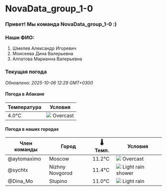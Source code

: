# NovaData_group_1-0
### Привет! Мы команда NovaData_group_1-0 :)

### Наши ФИО:
1. Шмелев Александр Игоревич
2. Моисеева Дина Валерьевна
3. Алпатова Марианна Валерьевна

### Текущая погода
<!-- WEATHER:START -->
_Обновлено: 2025-10-06 12:29 GMT+0300_

#### Погода в Абакане

| Температура | Условия |
|-------------|----------|
| 4.0°C     | ![](https://cdn.weatherapi.com/weather/64x64/day/122.png) Overcast |

#### Погода в наших городах

| Член команды  | Город               | 🌡️ Темп.  | Условия          |
|---------------|---------------------|-----------|--------------------|
| @aytomaximo    | Moscow              |   11.2°C | ![](https://cdn.weatherapi.com/weather/64x64/day/122.png) Overcast     |
| @sychtx        | Nizhny Novgorod     |   11.4°C | ![](https://cdn.weatherapi.com/weather/64x64/day/353.png) Light rain shower |
| @Dina_Mo       | Stupino             |   11.0°C | ![](https://cdn.weatherapi.com/weather/64x64/day/296.png) Light rain   |

<!-- WEATHER:END -->
